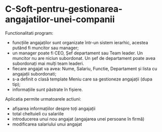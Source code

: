 # C-Soft-pentru-gestionarea-angajatilor-unei-companii

Functionalitati program:

* funcțiile angajaților sunt organizate într-un sistem ierarhic, acestea putând fi muncitor sau
manager;
* un manager poate fi CEO, Șef departament sau Team leader. Un muncitor nu are niciun
subordonat. Un șef de departament poate avea subordonați mai mulți team leaderi.
* fiecare angajat va avea: Nume, Salariu, Functie, Departament și lista cu angajații
subordonati;
* s-a definit o clasă template Meniu care sa gestioneze angajații (dupa tip);
* informațiile sunt păstrate în fișiere.

Aplicatia permite urmatoarele actiuni:

* afișarea informațiilor despre toți angajații
* total cheltuieli cu salariile
* introducerea unui nou angajat (angajarea unei persoane în firmă)
* modificarea salariului unui angajat
